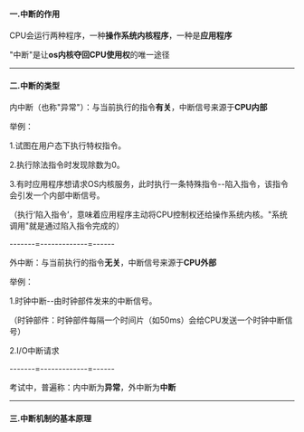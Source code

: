 #### 一.中断的作用

CPU会运行两种程序，一种**操作系统内核程序**，一种是**应用程序**

"中断"是让**os内核夺回CPU使用权**的唯一途径

---



#### 二.中断的类型

内中断（也称"异常"）：与当前执行的指令**有关**，中断信号来源于**CPU内部**

举例：

1.试图在用户态下执行特权指令。

2.执行除法指令时发现除数为0。

3.有时应用程序想请求OS内核服务，此时执行一条特殊指令--陷入指令，该指令会引发一个内部中断信号。

（执行‘陷入指令’，意味着应用程序主动将CPU控制权还给操作系统内核。"系统调用"就是通过陷入指令完成的）

-------=-------------=------

外中断：与当前执行的指令**无关**，中断信号来源于**CPU外部**

举例：

1.时钟中断--由时钟部件发来的中断信号。

（时钟部件：时钟部件每隔一个时间片（如50ms）会给CPU发送一个时钟中断信号）

2.I/O中断请求

-------=-------------=------

考试中，普遍称：内中断为**异常**，外中断为**中断**












---



#### 三.中断机制的基本原理
